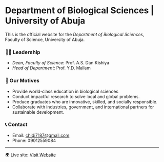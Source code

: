 # Department of Biological Sciences | University of Abuja

This is the official website for the *Department of Biological Sciences*, Faculty of Science, University of Abuja.

### 👨‍🏫 Leadership
- *Dean, Faculty of Science*: Prof. A.S. Dan Kishiya  
- *Head of Department*: Prof. Y.D. Mallam  

### 🎯 Our Motives
- Provide world-class education in biological sciences.  
- Conduct impactful research to solve local and global problems.  
- Produce graduates who are innovative, skilled, and socially responsible.  
- Collaborate with industries, government, and international partners for sustainable development.  

### 📞 Contact
- Email: [chidi7187@gmail.com](mailto:chidi7187@gmail.com)  
- Phone: 09012559084  

---

🌍 Live site: [Visit Website](https://chidi7187-ai.github.io/bio-department-uniabuja/) 
